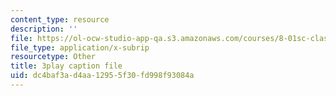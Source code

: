 ```yaml
---
content_type: resource
description: ''
file: https://ol-ocw-studio-app-qa.s3.amazonaws.com/courses/8-01sc-classical-mechanics-fall-2016/dc4baf3ad4aa12955f30fd998f93084a_oOQmu6ICxg4.srt
file_type: application/x-subrip
resourcetype: Other
title: 3play caption file
uid: dc4baf3a-d4aa-1295-5f30-fd998f93084a
---
```

